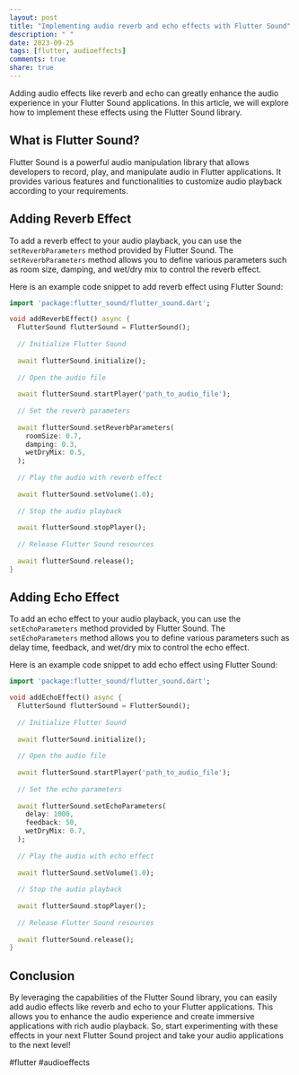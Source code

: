 ```yaml
---
layout: post
title: "Implementing audio reverb and echo effects with Flutter Sound"
description: " "
date: 2023-09-25
tags: [flutter, audioeffects]
comments: true
share: true
---
```


Adding audio effects like reverb and echo can greatly enhance the audio experience in your Flutter Sound applications. In this article, we will explore how to implement these effects using the Flutter Sound library.

## What is Flutter Sound?

Flutter Sound is a powerful audio manipulation library that allows developers to record, play, and manipulate audio in Flutter applications. It provides various features and functionalities to customize audio playback according to your requirements.

## Adding Reverb Effect

To add a reverb effect to your audio playback, you can use the `setReverbParameters` method provided by Flutter Sound. The `setReverbParameters` method allows you to define various parameters such as room size, damping, and wet/dry mix to control the reverb effect.

Here is an example code snippet to add reverb effect using Flutter Sound:

```dart
import 'package:flutter_sound/flutter_sound.dart';

void addReverbEffect() async {
  FlutterSound flutterSound = FlutterSound();
  
  // Initialize Flutter Sound
  
  await flutterSound.initialize();
  
  // Open the audio file
  
  await flutterSound.startPlayer('path_to_audio_file');
  
  // Set the reverb parameters
  
  await flutterSound.setReverbParameters(
    roomSize: 0.7,
    damping: 0.3,
    wetDryMix: 0.5,
  );
  
  // Play the audio with reverb effect
  
  await flutterSound.setVolume(1.0);
  
  // Stop the audio playback
  
  await flutterSound.stopPlayer();
  
  // Release Flutter Sound resources
  
  await flutterSound.release();
}
```

## Adding Echo Effect

To add an echo effect to your audio playback, you can use the `setEchoParameters` method provided by Flutter Sound. The `setEchoParameters` method allows you to define various parameters such as delay time, feedback, and wet/dry mix to control the echo effect.

Here is an example code snippet to add echo effect using Flutter Sound:

```dart
import 'package:flutter_sound/flutter_sound.dart';

void addEchoEffect() async {
  FlutterSound flutterSound = FlutterSound();
  
  // Initialize Flutter Sound
  
  await flutterSound.initialize();
  
  // Open the audio file
  
  await flutterSound.startPlayer('path_to_audio_file');
  
  // Set the echo parameters
  
  await flutterSound.setEchoParameters(
    delay: 1000,
    feedback: 50,
    wetDryMix: 0.7,
  );
  
  // Play the audio with echo effect
  
  await flutterSound.setVolume(1.0);
  
  // Stop the audio playback
  
  await flutterSound.stopPlayer();
  
  // Release Flutter Sound resources
  
  await flutterSound.release();
}
```

## Conclusion

By leveraging the capabilities of the Flutter Sound library, you can easily add audio effects like reverb and echo to your Flutter applications. This allows you to enhance the audio experience and create immersive applications with rich audio playback. So, start experimenting with these effects in your next Flutter Sound project and take your audio applications to the next level!

#flutter #audioeffects